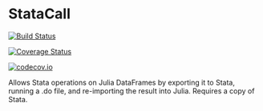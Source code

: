 # StataCall

[![Build Status](https://travis-ci.org/jmboehm/StataCall.jl.svg?branch=master)](https://travis-ci.org/jmboehm/StataCall.jl)

[![Coverage Status](https://coveralls.io/repos/jmboehm/StataCall.jl/badge.svg?branch=master&service=github)](https://coveralls.io/github/jmboehm/StataCall.jl?branch=master)

[![codecov.io](http://codecov.io/github/jmboehm/StataCall.jl/coverage.svg?branch=master)](http://codecov.io/github/jmboehm/StataCall.jl?branch=master)

Allows Stata operations on Julia DataFrames by exporting it to Stata, running a .do file, and re-importing the result into Julia. Requires a copy of Stata.
